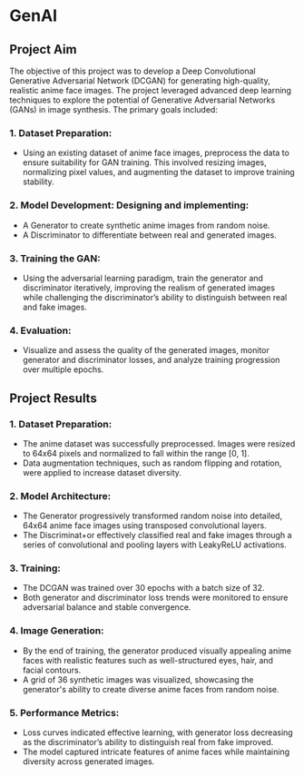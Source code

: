 # GenAI
## Project Aim
The objective of this project was to develop a Deep Convolutional Generative Adversarial Network (DCGAN) for generating high-quality, realistic anime face images. The project leveraged advanced deep learning techniques to explore the potential of Generative Adversarial Networks (GANs) in image synthesis. The primary goals included:

### 1. Dataset Preparation: 
- Using an existing dataset of anime face images, preprocess the data to ensure suitability for GAN training. This involved resizing images, normalizing pixel values, and augmenting the dataset to improve training stability.
### 2. Model Development: Designing and implementing:
- A Generator to create synthetic anime images from random noise.
- A Discriminator to differentiate between real and generated images.
### 3. Training the GAN: 
- Using the adversarial learning paradigm, train the generator and discriminator iteratively, improving the realism of generated images while challenging the discriminator’s ability to distinguish between real and fake images.
### 4. Evaluation:
- Visualize and assess the quality of the generated images, monitor generator and discriminator losses, and analyze training progression over multiple epochs.

## Project Results
### 1. Dataset Preparation:
- The anime dataset was successfully preprocessed. Images were resized to 64x64 pixels and normalized to fall within the range [0, 1].
- Data augmentation techniques, such as random flipping and rotation, were applied to increase dataset diversity.

### 2. Model Architecture:
- The Generator progressively transformed random noise into detailed, 64x64 anime face images using transposed convolutional layers.
- The Discriminat+or effectively classified real and fake images through a series of convolutional and pooling layers with LeakyReLU activations.

### 3. Training:
- The DCGAN was trained over 30 epochs with a batch size of 32.
- Both generator and discriminator loss trends were monitored to ensure adversarial balance and stable convergence.

### 4. Image Generation:
- By the end of training, the generator produced visually appealing anime faces with realistic features such as well-structured eyes, hair, and facial contours.
- A grid of 36 synthetic images was visualized, showcasing the generator's ability to create diverse anime faces from random noise.

### 5. Performance Metrics:
- Loss curves indicated effective learning, with generator loss decreasing as the discriminator’s ability to distinguish real from fake improved.
- The model captured intricate features of anime faces while maintaining diversity across generated images.
